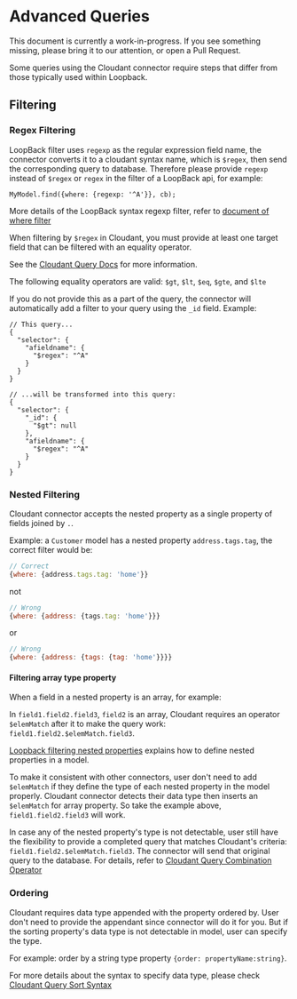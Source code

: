 # Advanced Queries

This document is currently a work-in-progress. If you see something missing,
please bring it to our attention, or open a Pull Request.

Some queries using the Cloudant connector require steps that differ from
those typically used within Loopback.

## Filtering

### Regex Filtering

LoopBack filter uses `regexp` as the regular expression field name, the connector converts it to a cloudant syntax name, which is `$regex`, then send the corresponding query to database. Therefore please provide `regexp` instead of `$regex` or `regex` in the filter of a LoopBack api, for example:

```
MyModel.find({where: {regexp: '^A'}}, cb);
```

More details of the LoopBack syntax regexp filter, refer to [document of where filter](https://loopback.io/doc/en/lb2/Where-filter.html#regular-expressions)

When filtering by `$regex` in Cloudant, you must provide at least one target field that can be filtered with an equality operator.

See the [Cloudant Query Docs](https://docs.cloudant.com/cloudant_query.html#sort-syntax)
for more information.

The following equality operators are valid:
`$gt`, `$lt`, `$eq`, `$gte`, and `$lte`

If you do not provide this as a part of the query, the connector will automatically
add a filter to your query using the `_id` field.
Example:
```
// This query...
{
  "selector": {
    "afieldname": {
      "$regex": "^A"
    }
  }
}

// ...will be transformed into this query:
{
  "selector": {
    "_id": { 
      "$gt": null 
    },
    "afieldname": {
      "$regex": "^A"
    }
  }
}
```
### Nested Filtering

Cloudant connector accepts the nested property as a single property of fields joined by `.`. 

Example: a `Customer` model has a nested property `address.tags.tag`, the correct filter would be:
```js
// Correct
{where: {address.tags.tag: 'home'}}
```
not 
```js
// Wrong
{where: {address: {tags.tag: 'home'}}}
```
or
```js
// Wrong
{where: {address: {tags: {tag: 'home'}}}}
```

#### Filtering array type property

When a field in a nested property is an array, for example:

In `field1.field2.field3`, `field2` is an array, Cloudant requires an operator `$elemMatch` after it to make the query work: `field1.field2.$elemMatch.field3`.

[Loopback filtering nested properties](http://loopback.io/doc/en/lb3/Querying-data.html#filtering-nested-properties) explains how to define nested properties in a model.

To make it consistent with other connectors, user don't need to add `$elemMatch` if they define the type of each nested property in the model properly. Cloudant connector detects their data type then inserts an `$elemMatch` for array property. So take the example above, `field1.field2.field3` will work.

In case any of the nested property's type is not detectable, user still have the flexibility to provide a completed query that matches Cloudant's criteria: `field1.field2.$elemMatch.field3`. The connector will send that original query to the database. For details, refer to [Cloudant Query Combination Operator](https://docs.cloudant.com/cloudant_query.html#combination-operators)

### Ordering

Cloudant requires data type appended with the property ordered by. User don't need to provide the appendant since connector will do it for you. But if the sorting property's data type is not detectable in model, user can specify the type.
 
For example: order by a string type property `{order: propertyName:string}`. 

For more details about the syntax to specify data type, please check [Cloudant Query Sort Syntax](https://docs.cloudant.com/cloudant_query.html#sort-syntax)